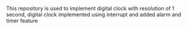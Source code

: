 This repository is used to implement digital clock with resolution of 1 second, digital clock implemented using interrupt and added alarm and timer feature
